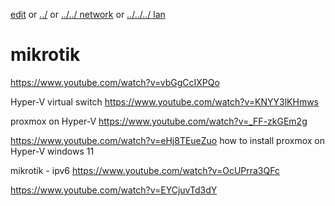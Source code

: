 [edit](https://github.com/2cld/netstack/edit/master/docs/lan/network/mikrotik/README.md) or [../](../) or [../../ network](../../) or [../../../ lan](../../../)
# mikrotik

https://www.youtube.com/watch?v=vbGgCcIXPQo

Hyper-V virtual switch
https://www.youtube.com/watch?v=KNYY3lKHmws

proxmox on Hyper-V
https://www.youtube.com/watch?v=_FF-zkGEm2g

https://www.youtube.com/watch?v=eHj8TEueZuo
how to install proxmox on Hyper-V windows 11

mikrotik - ipv6
https://www.youtube.com/watch?v=OcUPrra3QFc

https://www.youtube.com/watch?v=EYCjuvTd3dY
